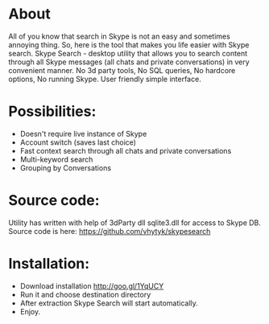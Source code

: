 About
=====
All of you know that search in Skype is not an easy and sometimes annoying thing. So, here is the tool that makes you life easier with Skype search. 
Skype Search - desktop utility that allows you to search content through all Skype messages (all chats and private conversations) in very convenient manner. No 3d party tools, No SQL queries, No hardcore options, No running Skype. User friendly simple interface.

Possibilities:
=====
- Doesn't require live instance of Skype 
- Account switch (saves last choice)
- Fast context search through all chats and private conversations
- Multi-keyword search
- Grouping by Conversations
 
Source code:
=====
Utility has written with help of 3dParty dll sqlite3.dll for access to Skype DB. 
Source code is here: https://github.com/vhytyk/skypesearch

Installation:
=====
- Download installation http://goo.gl/1YqUCY
- Run it and choose destination directory
- After extraction Skype Search will start automatically.
- Enjoy.
